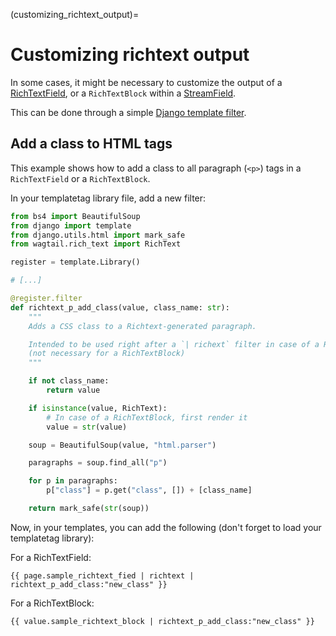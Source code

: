 (customizing_richtext_output)=

# Customizing richtext output
In some cases, it might be necessary to customize the output of a [RichTextField](rich_text_field), or a `RichTextBlock` within a [StreamField](streamfield_topic).

This can be done through a simple [Django template filter](https://docs.djangoproject.com/en/5.0/howto/custom-template-tags/).

## Add a class to HTML tags

This example shows how to add a class to all paragraph (`<p>`) tags in a `RichTextField` or a `RichTextBlock`.

In your templatetag library file, add a new filter:

```python
from bs4 import BeautifulSoup
from django import template
from django.utils.html import mark_safe
from wagtail.rich_text import RichText

register = template.Library()

# [...]

@register.filter
def richtext_p_add_class(value, class_name: str):
    """
    Adds a CSS class to a Richtext-generated paragraph.

    Intended to be used right after a `| richext` filter in case of a RichTextField
    (not necessary for a RichTextBlock)
    """

    if not class_name:
        return value

    if isinstance(value, RichText):
        # In case of a RichTextBlock, first render it
        value = str(value)

    soup = BeautifulSoup(value, "html.parser")

    paragraphs = soup.find_all("p")

    for p in paragraphs:
        p["class"] = p.get("class", []) + [class_name]

    return mark_safe(str(soup))
```

Now, in your templates, you can add the following (don't forget to load your templatetag library):

For a RichTextField:

```html+django
{{ page.sample_richtext_fied | richtext | richtext_p_add_class:"new_class" }}
```

For a RichTextBlock:

```html+django
{{ value.sample_richtext_block | richtext_p_add_class:"new_class" }}
```
